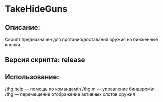# TakeHideGuns
## Описание:
Скрипт предназначен для прятания/доставания оружия на бинженные кнопки
## Версия скрипта: release
## Использование:
/thg.help — помощь по командам\n
/thg.m — управление биндером\n
/thg — перемещение отображение активных слотов оружия

